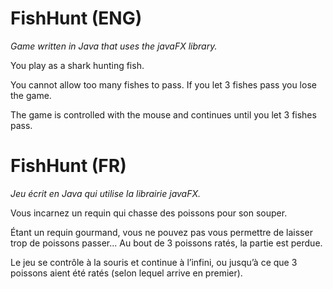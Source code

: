 # FishHunt (ENG)

<i>Game written in Java that uses the javaFX library.</i>

You play as a shark hunting fish.

You cannot allow too many fishes to pass. If you let 
3 fishes pass you lose the game.

The game is controlled with the mouse and continues until you let 3 fishes pass.

# FishHunt (FR)

<i>Jeu écrit en Java qui utilise la librairie javaFX.</i>

Vous incarnez un requin qui chasse des poissons pour son souper.

Étant un requin gourmand, vous ne pouvez
pas vous permettre de laisser trop de poissons passer... Au bout de 3 poissons ratés, la
partie est perdue.

Le jeu se contrôle à la souris et continue à
l’infini, ou jusqu’à ce que 3 poissons aient été
ratés (selon lequel arrive en premier).

